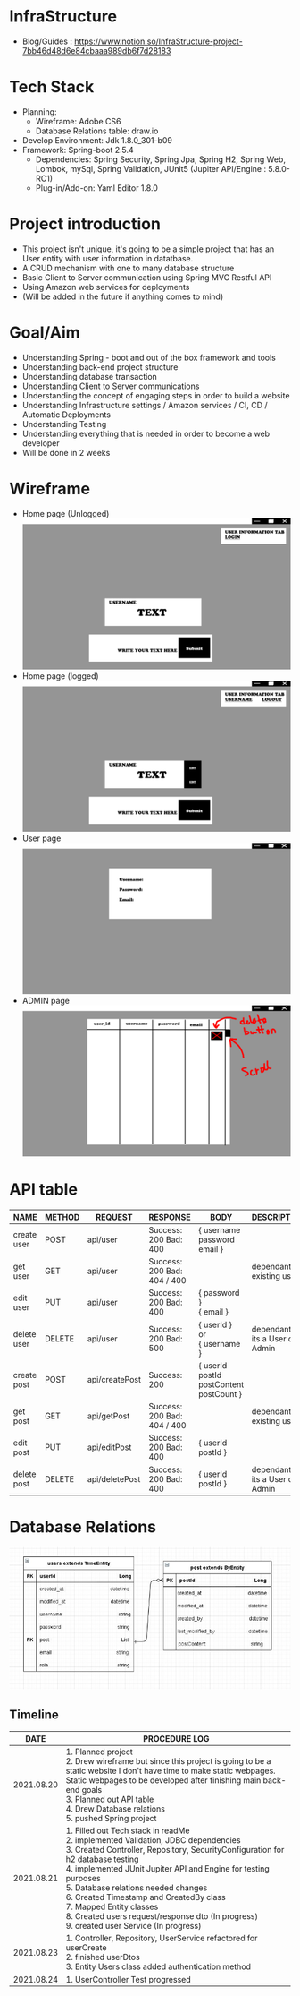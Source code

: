 # InfraStructure
- Blog/Guides : https://www.notion.so/InfraStructure-project-7bb46d48d6e84cbaaa989db6f7d28183

# Tech Stack
- Planning:
  - Wireframe: Adobe CS6
  - Database Relations table: draw.io
- Develop Environment: Jdk 1.8.0_301-b09
- Framework: Spring-boot 2.5.4
  - Dependencies: Spring Security, Spring Jpa, Spring H2, Spring Web, Lombok, mySql, Spring Validation, JUnit5 (Jupiter API/Engine : 5.8.0-RC1)
  - Plug-in/Add-on: Yaml Editor 1.8.0

# Project introduction
- This project isn't unique, it's going to be a simple project that has an User entity with user information in datatbase.
- A CRUD mechanism with one to many database structure
- Basic Client to Server communication using Spring MVC Restful API
- Using Amazon web services for deployments
- (Will be added in the future if anything comes to mind)

# Goal/Aim
- Understanding Spring - boot and out of the box framework and tools
- Understanding back-end project structure
- Understanding database transaction
- Understanding Client to Server communications
- Understanding the concept of engaging steps in order to build a website
- Understanding Infrastructure settings / Amazon services / CI, CD / Automatic Deployments
- Understanding Testing
- Understanding everything that is needed in order to become a web developer
- Will be done in 2 weeks

# Wireframe
- Home page (Unlogged)
![](InfraStructure/PIC/HOME.jpg)
- Home page (logged)
![](InfraStructure/PIC/USER.jpg)
- User page
![](InfraStructure/PIC/MYPAGE.jpg)
- ADMIN page
![](InfraStructure/PIC/ADMIN.jpg)

# API table
| NAME      | METHOD   |   REQUEST | RESPONSE | BODY | DESCRIPTION   |
| ---------- | ---------- |---------- |---------- |---------- | ---------- |
| create user | POST | api/user | Success: 200 Bad: 400 | { username </br> password </br> email } </br> | |
| get user | GET | api/user | Success: 200 Bad: 404 / 400 | | dependant on existing users |
| edit user | PUT | api/user | Success: 200 Bad: 400 | { password } </br> { email } </br> ||
| delete user | DELETE | api/user | Success: 200 Bad: 500 | { userId } </br> or </br> { username } | dependant if its a User or Admin |
| create post| POST | api/createPost | Success: 200 | { userId </br> postId </br> postContent </br> postCount }| |
| get post | GET | api/getPost | Success: 200 Bad: 404 / 400  | | dependant on existing users |
| edit post | PUT | api/editPost | Success: 200 Bad: 400 | { userId </br> postId } | |
| delete post | DELETE | api/deletePost | Success: 200 Bad: 400 | { userId </br> postId } | dependant if its a User or Admin |

# Database Relations
![](InfraStructure/PIC/relations2.JPG)

## Timeline
| DATE      | PROCEDURE LOG                                                |
| ---------- | ------------------------------------------------------------ |
| 2021.08.20 | 1. Planned project </br> 2. Drew wireframe but since this project is going to be a static website I don't have time to make static webpages. Static webpages to be developed after finishing main back-end goals </br> 3. Planned out API table </br> 4. Drew Database relations </br> 5. pushed Spring project |
| 2021.08.21 | 1. Filled out Tech stack in readMe </br> 2. implemented Validation, JDBC dependencies </br> 3. Created Controller, Repository, SecurityConfiguration for h2 database testing </br> 4. implemented JUnit Jupiter API and Engine for testing purposes </br> 5. Database relations needed changes </br> 6. Created Timestamp and CreatedBy class </br> 7. Mapped Entity classes </br> 8. Created users request/response dto (In progress) </br> 9. created user Service (In progress) |
| 2021.08.23 | 1. Controller, Repository, UserService refactored for userCreate </br> 2. finished userDtos </br> 3. Entity Users class added authentication method |
| 2021.08.24 | 1. UserController Test progressed </br> |
